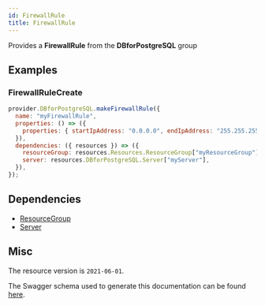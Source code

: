 ```yaml
---
id: FirewallRule
title: FirewallRule
---
```

Provides a **FirewallRule** from the **DBforPostgreSQL** group
## Examples
### FirewallRuleCreate
```js
provider.DBforPostgreSQL.makeFirewallRule({
  name: "myFirewallRule",
  properties: () => ({
    properties: { startIpAddress: "0.0.0.0", endIpAddress: "255.255.255.255" },
  }),
  dependencies: ({ resources }) => ({
    resourceGroup: resources.Resources.ResourceGroup["myResourceGroup"],
    server: resources.DBforPostgreSQL.Server["myServer"],
  }),
});

```
## Dependencies
- [ResourceGroup](../Resources/ResourceGroup.md)
- [Server](../DBforPostgreSQL/Server.md)
## Misc
The resource version is `2021-06-01`.

The Swagger schema used to generate this documentation can be found [here](https://github.com/Azure/azure-rest-api-specs/tree/main/specification/postgresql/resource-manager/Microsoft.DBforPostgreSQL/stable/2021-06-01/postgresql.json).
